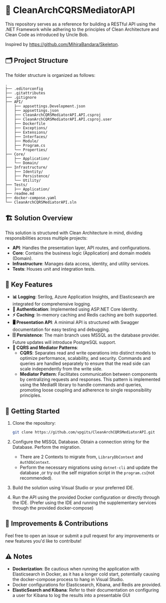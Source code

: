 # 🚀 CleanArchCQRSMediatorAPI

This repository serves as a reference for building a RESTful API using the .NET Framework while adhering to the principles of Clean Architecture and Clean Code as introduced by Uncle Bob.

Inspired by https://github.com/MihiraBandara/Skeleton.

## 🗂️ Project Structure

The folder structure is organized as follows:

```plaintext
.
├── .editorconfig
├── .gitattributes
├── .gitignore
├── API/
│   ├── appsettings.Development.json
│   ├── appsettings.json
│   ├── CleanArchCQRSMediatorAPI.API.csproj
│   ├── CleanArchCQRSMediatorAPI.API.csproj.user
│   ├── Dockerfile
│   ├── Exceptions/
│   ├── Extensions/
│   ├── Interfaces/
│   ├── Module/
│   ├── Program.cs
│   └── Properties/
├── Core/
│   ├── Application/
│   └── Domain/
├── Infrastructure/
│   ├── Identity/
│   ├── Persistence/
│   └── Utility/
├── Tests/
│   ├── Application/
├── readme.md
├── docker-compose.yaml
└── CleanArchCQRSMediatorAPI.sln
```

## 🏗️ Solution Overview

This solution is structured with Clean Architecture in mind, dividing responsibilities across multiple projects:

- **API**: Handles the presentation layer, API routes, and configurations.
- **Core**: Contains the business logic (Application) and domain models (Domain).
- **Infrastructure**: Manages data access, identity, and utility services.
- **Tests**: Houses unit and integration tests.

## 🔧 Key Features

- **📊 Logging**: Serilog, Azure Application Insights, and Elasticsearch are integrated for comprehensive logging.
- **🔐 Authentication**: Implemented using ASP.NET Core Identity.
- **⚡ Caching**: In-memory caching and Redis caching are both supported.
- **🖥️ Presentation API**: A minimal API is structured with Swagger documentation for easy testing and debugging.
- **🗄️ Persistence**: The main branch uses MSSQL as the database provider. Future updates will introduce PostgreSQL support.
- **🔄 CQRS and Mediator Patterns**:
  - **CQRS**: Separates read and write operations into distinct models to optimize performance, scalability, and security. Commands and queries are handled separately to ensure that the read side can scale independently from the write side.
  - **Mediator Pattern**: Facilitates communication between components by centralizing requests and responses. This pattern is implemented using the MediatR library to handle commands and queries, promoting loose coupling and adherence to single responsibility principles.

## 🚀 Getting Started

1. Clone the repository:

   ```bash
   git clone https://github.com/vpgits/CleanArchCQRSMediatorAPI.git
   ```

2. Configure the MSSQL Database. Obtain a connection string for the Database. Perform the migration.
   - There are 2 Contexts to migrate from, `LibraryDbContext` and `AuthDbContext`.
   - Perform the necessary migrations using `dotnet-cli` and update the database ,or try out the self migration script in the `program.cs`(not recommended).
3. Build the solution using Visual Studio or your preferred IDE.
4. Run the API using the provided Docker configuration or directly through the IDE. (Prefer using the IDE and running the supplementary services through the provided docker-compose)

## 🚧 Improvements & Contributions

Feel free to open an issue or submit a pull request for any improvements or new features you'd like to contribute!

## ⚠️ Notes

- **Dockerization**: Be cautious when running the application with Elasticsearch in Docker, as it has a longer cold start, potentially causing the docker-compose process to hang in Visual Studio.
- Docker configurations for Elasticsearch, Kibana, and Redis are provided.
- **ElasticSearch and Kibana**: Refer to their documentation on configuring a user for Kibana to log the results into a presentable GUI
